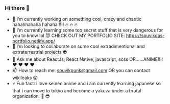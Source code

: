 ### Hi there 👋

- 🔭 I’m currently working on something cool, crazy and chaotic hahahhahaha hahaha !!!! :fire: :fire: :fire:
- 🌱 I’m currently learning some top secret stuff that is very dangerous for you to know lol :smiling_imp: CHECK OUT MY PORTFOLIO SITE: https://souvikdas-portfolio.netlify.app/ 
- 👯 I’m looking to collaborate on some cool extradimentional and extraterrestrial projects :alien:
- 💬 Ask me about ReactJs, React Native, javascript, scss OR......ANIME!!!! :heart: :heart: :heart: :heart:
- 📫 How to reach me: souvikpunk@gmail.com OR you can contact wikileaks :stuck_out_tongue_closed_eyes:
- ⚡ Fun fact: i love seinen anime and i am currently learning japanese so that i can move to tokyo and become a yakuza under a brutal organization. :metal: :sunglasses:

